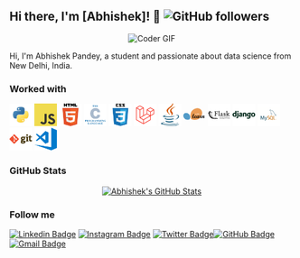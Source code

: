 ## Hi there, I'm [Abhishek]! 👋 ![GitHub followers](https://img.shields.io/github/followers/aabhipandey000?style=social)

<p align="center">
  <img src="https://media.giphy.com/media/SWoSkN6DxTszqIKEqv/giphy.gif" alt="Coder GIF" width="500" height="400">
</p>

Hi, I'm Abhishek Pandey, a student and passionate about data science from New Delhi, India.

### Worked with 

<code><img height="40" src="https://raw.githubusercontent.com/github/explore/80688e429a7d4ef2fca1e82350fe8e3517d3494d/topics/python/python.png" title="python"></code>
<code><img height="40" src="https://raw.githubusercontent.com/github/explore/80688e429a7d4ef2fca1e82350fe8e3517d3494d/topics/javascript/javascript.png" title="javascript"></code>
<code><img height="40" src="https://raw.githubusercontent.com/github/explore/80688e429a7d4ef2fca1e82350fe8e3517d3494d/topics/html/html.png" title="html"></code>
<code><img height="40" src="https://raw.githubusercontent.com/github/explore/80688e429a7d4ef2fca1e82350fe8e3517d3494d/topics/c/c.png" title="C"></code>
<code><img height="40" src="https://raw.githubusercontent.com/github/explore/80688e429a7d4ef2fca1e82350fe8e3517d3494d/topics/css/css.png" title="css"></code>
<code><img height="40" src="https://raw.githubusercontent.com/github/explore/80688e429a7d4ef2fca1e82350fe8e3517d3494d/topics/laravel/laravel.png" title="laravel"></code>
<code><img height="40" src="https://raw.githubusercontent.com/github/explore/80688e429a7d4ef2fca1e82350fe8e3517d3494d/topics/java/java.png" title="java"></code>
<code><img height="40" src="https://raw.githubusercontent.com/github/explore/80688e429a7d4ef2fca1e82350fe8e3517d3494d/topics/scikit-learn/scikit-learn.png" title="sklearn"></code>
<code><img height="40" src="https://raw.githubusercontent.com/github/explore/80688e429a7d4ef2fca1e82350fe8e3517d3494d/topics/flask/flask.png" title="flask"></code>
<code><img height="40" src="https://raw.githubusercontent.com/github/explore/80688e429a7d4ef2fca1e82350fe8e3517d3494d/topics/django/django.png" title="django"></code>
<code><img height="40" src="https://raw.githubusercontent.com/github/explore/80688e429a7d4ef2fca1e82350fe8e3517d3494d/topics/mysql/mysql.png" title="mysql"></code>
<code><img height="40" src="https://raw.githubusercontent.com/github/explore/80688e429a7d4ef2fca1e82350fe8e3517d3494d/topics/git/git.png" title="git"></code>
<code><img height="40" src="https://raw.githubusercontent.com/github/explore/80688e429a7d4ef2fca1e82350fe8e3517d3494d/topics/visual-studio-code/visual-studio-code.png" title="vscode"></code>

### GitHub Stats

<p align="center">
<a href="https://github.com/aabhipandey000"> <img align="center" src="https://github-readme-stats.vercel.app/api?username=aabhipandey000&show_icons=true&title_color=ffc857&icon_color=8ac926&text_color=daf7dc&bg_color=151515" alt="Abhishek's GitHub Stats"></a>
</p> 

### Follow me
[![Linkedin Badge](https://img.shields.io/badge/-Abhishek%20Pandey-blue?style=flat-circle&logo=Linkedin&logoColor=white&link=https://www.linkedin.com/in/abhishek-pandey-259657113/)](https://www.linkedin.com/in/abhishek-pandey-259657113/) [![Instagram Badge](https://img.shields.io/badge/-@abhiipandey1998-e02c73?style=flat-circle&labelColor=e02c73&logo=Instagram&logoColor=white&link=https://www.instagram.com/abhiipandey1998)](https://www.instagram.com/abhiipandey1998) [![Twitter Badge](https://img.shields.io/badge/-@aabhipandey000-1ca0f1?style=flat-circle&labelColor=1ca0f1&logo=twitter&logoColor=white&link=https://twitter.com/aabhipandey000)](https://twitter.com/aabhipandey000)[![GitHub Badge](https://img.shields.io/badge/-@aabhipandey000-24292e?style=flat-circle&labelColor=24292e&logo=github&logoColor=white&link=https://github.com/aabhipandey000)](https://github.com/aabhipandey000) [![Gmail Badge](https://img.shields.io/badge/-@aabhipandey000-d54b3d?style=flat-circle&labelColor=d54b3d&logo=gmail&logoColor=white&link=mailto:aabhipandey000@gmail.com)](mailto:aabhipandey000@gmail.com)

